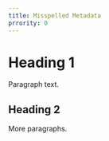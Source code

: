 ```yaml
---
title: Misspelled Metadata
prrority: 0
---
```


# Heading 1
Paragraph text.

## Heading 2
More paragraphs.
